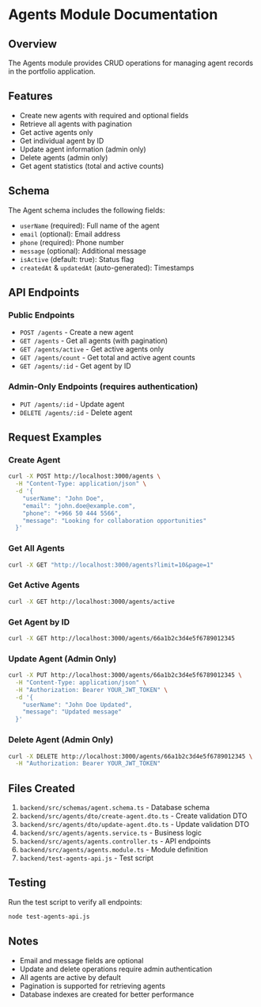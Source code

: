 # Agents Module Documentation

## Overview
The Agents module provides CRUD operations for managing agent records in the portfolio application.

## Features
- Create new agents with required and optional fields
- Retrieve all agents with pagination
- Get active agents only
- Get individual agent by ID
- Update agent information (admin only)
- Delete agents (admin only)
- Get agent statistics (total and active counts)

## Schema
The Agent schema includes the following fields:
- `userName` (required): Full name of the agent
- `email` (optional): Email address
- `phone` (required): Phone number
- `message` (optional): Additional message
- `isActive` (default: true): Status flag
- `createdAt` & `updatedAt` (auto-generated): Timestamps

## API Endpoints

### Public Endpoints
- `POST /agents` - Create a new agent
- `GET /agents` - Get all agents (with pagination)
- `GET /agents/active` - Get active agents only
- `GET /agents/count` - Get total and active agent counts
- `GET /agents/:id` - Get agent by ID

### Admin-Only Endpoints (requires authentication)
- `PUT /agents/:id` - Update agent
- `DELETE /agents/:id` - Delete agent

## Request Examples

### Create Agent
```bash
curl -X POST http://localhost:3000/agents \
  -H "Content-Type: application/json" \
  -d '{
    "userName": "John Doe",
    "email": "john.doe@example.com",
    "phone": "+966 50 444 5566",
    "message": "Looking for collaboration opportunities"
  }'
```

### Get All Agents
```bash
curl -X GET "http://localhost:3000/agents?limit=10&page=1"
```

### Get Active Agents
```bash
curl -X GET http://localhost:3000/agents/active
```

### Get Agent by ID
```bash
curl -X GET http://localhost:3000/agents/66a1b2c3d4e5f6789012345
```

### Update Agent (Admin Only)
```bash
curl -X PUT http://localhost:3000/agents/66a1b2c3d4e5f6789012345 \
  -H "Content-Type: application/json" \
  -H "Authorization: Bearer YOUR_JWT_TOKEN" \
  -d '{
    "userName": "John Doe Updated",
    "message": "Updated message"
  }'
```

### Delete Agent (Admin Only)
```bash
curl -X DELETE http://localhost:3000/agents/66a1b2c3d4e5f6789012345 \
  -H "Authorization: Bearer YOUR_JWT_TOKEN"
```

## Files Created
1. `backend/src/schemas/agent.schema.ts` - Database schema
2. `backend/src/agents/dto/create-agent.dto.ts` - Create validation DTO
3. `backend/src/agents/dto/update-agent.dto.ts` - Update validation DTO
4. `backend/src/agents/agents.service.ts` - Business logic
5. `backend/src/agents/agents.controller.ts` - API endpoints
6. `backend/src/agents/agents.module.ts` - Module definition
7. `backend/test-agents-api.js` - Test script

## Testing
Run the test script to verify all endpoints:
```bash
node test-agents-api.js
```

## Notes
- Email and message fields are optional
- Update and delete operations require admin authentication
- All agents are active by default
- Pagination is supported for retrieving agents
- Database indexes are created for better performance 
